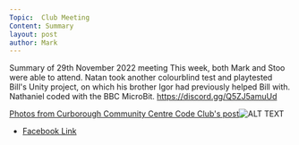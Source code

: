 ```yaml
---
Topic:  Club Meeting
Content: Summary
layout: post
author: Mark
---
```

Summary of 29th November 2022 meeting
This week, both Mark and Stoo were able to attend. 
Natan took another colourblind test and playtested Bill's Unity project, on which his brother Igor had previously helped Bill with.
Nathaniel coded with the BBC MicroBit.
https://discord.gg/Q5ZJ5amuUd

[Photos from Curborough Community Centre Code Club's post](https://www.facebook.com/720665616418529/posts/649987583486333)![ALT TEXT](https://scontent.fbhx6-1.fna.fbcdn.net/v/t39.30808-6/317601174_649986563486435_6076318757106787174_n.jpg?stp=dst-jpg_p720x720&_nc_cat=105&ccb=1-7&_nc_sid=5f2048&_nc_ohc=HBbgMKZER5sAX-OjiKn&_nc_ht=scontent.fbhx6-1.fna&edm=AKK4YLsEAAAA&oh=00_AfDlxvat7czbQ2AkrmalRvQPGCpizGPYahsghKLFDCMFjA&oe=652B11BE)

* [Facebook Link](https://www.facebook.com/720665616418529/posts/649987583486333)



